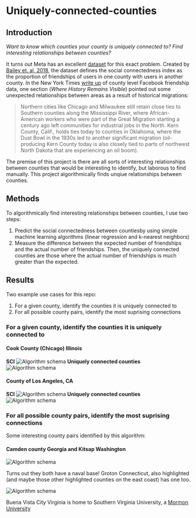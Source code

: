 # Uniquely-connected-counties

## Introduction

*Want to know which counties your county is uniquely connected to? Find interesting relationships between counties?*

It turns out Meta has an excellent [dataset](https://dataforgood.facebook.com/dfg/tools/social-connectedness-index) for this exact problem. Created by [Bailey et. al, 2018](https://www.aeaweb.org/articles?id=10.1257/jep.32.3.259), the dataset defines the social connectedness index as the proportion of friendships of users in one county with users in another county. In the New York Times [write up](https://www.nytimes.com/interactive/2018/09/19/upshot/facebook-county-friendships.html) of county level Facebook friendship data, one section (*Where History Remains Visible*) pointed out some unexpected relationships between areas as a result of historical migrations:

>Northern cities like Chicago and Milwaukee still retain close ties to Southern counties along the Mississippi River, where African-American workers who were part of the Great Migration starting a century ago left communities for industrial jobs in the North. Kern County, Calif., holds ties today to counties in Oklahoma, where the Dust Bowl in the 1930s led to another significant migration (oil-producing Kern County today is also closely tied to parts of northwest North Dakota that are experiencing an oil boom).

The premise of this project is there are all sorts of interesting relationships between counties that would be interesting to identify, but laborous to find manually. This project algorithmically finds unqiue relationships between counties.

## Methods

To algorithmically find interesting relationships between counties, I use two steps:
1. Predict the social connectedness between countiesby using simple machine learning algorithms (linear regression and k-nearest neighbors)
2. Measure the difference between the expected number of friendships and the actual number of friendships. Then, the uniquely connected counties are those where the actual number of friendships is much greater than the expected.

## Results

Two example use cases for this repo:
1. For a given county, identify the counties it is uniquely connected to
2. For all possible county pairs, identify the most suprising connections

### For a given county, identify the counties it is uniquely connected to

#### Cook County (Chicago) Illinois

**SCI**
![Algorithm schema](./images/17031_0.png)
**Uniquely connected counties**
![Algorithm schema](./images/17031_50.png)

#### County of Los Angeles, CA

**SCI**
![Algorithm schema](./images/6037_0.png)
**Uniquely connected counties**
![Algorithm schema](./images/6037_50.png)

### For all possible county pairs, identify the most suprising connections

Some interesting county pairs identified by this algorithm: 

#### Camden county Georgia and Kitsap Washington
![Algorithm schema](./images/53035_50.png)

Turns out they both have a naval base! Groton Connecticut, also highlighted (and maybe those other highlighted counties on the east coast) has one too.

![Algorithm schema](./images/49049_50.png)

Buena Vista City Virginia is home to Southern Virginia University, a [Mormon University](https://archive.sltrib.com/article.php?id=9363275&itype=NGPSID)

